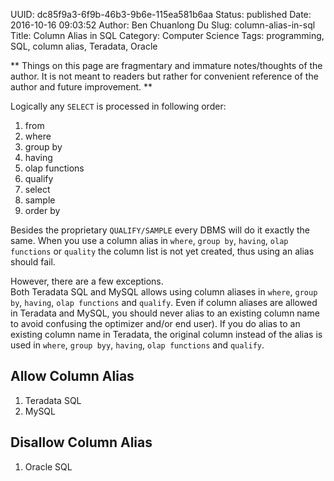 UUID: dc85f9a3-6f9b-46b3-9b6e-115ea581b6aa
Status: published
Date: 2016-10-16 09:03:52
Author: Ben Chuanlong Du
Slug: column-alias-in-sql
Title: Column Alias in SQL
Category: Computer Science
Tags: programming, SQL, column alias, Teradata, Oracle

**
Things on this page are
fragmentary and immature notes/thoughts of the author.
It is not meant to readers
but rather for convenient reference of the author and future improvement.
**


Logically any `SELECT` is processed in following order:

1. from
2. where
3. group by
4. having
5. olap functions
6. qualify
7. select 
8. sample
9. order by

Besides the proprietary `QUALIFY/SAMPLE` every DBMS will do it exactly the same.
When you use a column alias in
`where`, `group by`, `having`, `olap functions` or `quality`
the column list is not yet created, 
thus using an alias should fail.

However, there are a few exceptions.  
Both Teradata SQL and MySQL allows using column aliases in
`where`, `group by`, `having`, `olap functions` and `qualify`.
Even if column aliases are allowed in Teradata and MySQL, 
you should never alias to an existing column name 
to avoid confusing the optimizer and/or end user).
If you do alias to an existing column name in Teradata,
the original column instead of the alias is used 
in `where`, `group byy`, `having`, `olap functions` and `qualify`.

## Allow Column Alias 

1. Teradata SQL
2. MySQL

## Disallow Column Alias 

1. Oracle SQL
